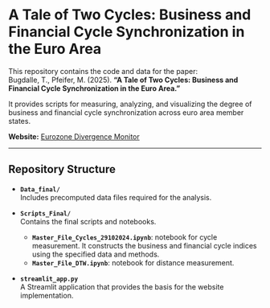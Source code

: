 # A Tale of Two Cycles: Business and Financial Cycle Synchronization in the Euro Area

This repository contains the code and data for the paper:  
Bugdalle, T., Pfeifer, M. (2025). **“A Tale of Two Cycles: Business and Financial Cycle Synchronization in the Euro Area.”**

It provides scripts for measuring, analyzing, and visualizing the degree of business and financial cycle synchronization across euro area member states.

**Website:** [Eurozone Divergence Monitor](https://moritz-pfeifer.github.io/eurozone-divergence-monitor/)

---

## Repository Structure

- **`Data_final/`**  
  Includes precomputed data files required for the analysis.

- **`Scripts_Final/`**  
  Contains the final scripts and notebooks. 
  - **`Master_File_Cycles_29102024.ipynb`**: notebook for cycle measurement. It constructs the business and financial cycle indices using the specified data and methods.
  - **`Master_File_DTW.ipynb`**: notebook for distance measurement. 

- **`streamlit_app.py`**  
  A Streamlit application that provides the basis for the website implementation.

